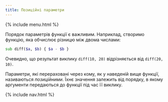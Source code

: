 ```yaml
---
title: Позиційні параметри
---
```


{% include menu.html %}

Порядок параметрів функції є важливим. Наприклад, створимо функцію, яка обчислює різницю між двома числами:

```raku
sub diff($a, $b) { $a - $b }
```

Очевидно, що результат виклику `diff(10, 20)` відрізняється від `diff(20, 10)`.

Параметри, які перераховані через кому, як у наведеній вище функції, називаються _позиційними_. Їхнє значення залежить від порядку, в якому аргументи передаються до функції під час її виклику.

{% include nav.html %}